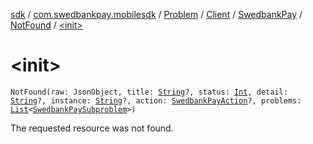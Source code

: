 [sdk](../../../../../index.md) / [com.swedbankpay.mobilesdk](../../../../index.md) / [Problem](../../../index.md) / [Client](../../index.md) / [SwedbankPay](../index.md) / [NotFound](index.md) / [&lt;init&gt;](./-init-.md)

# &lt;init&gt;

`NotFound(raw: JsonObject, title: `[`String`](https://kotlinlang.org/api/latest/jvm/stdlib/kotlin/-string/index.html)`?, status: `[`Int`](https://kotlinlang.org/api/latest/jvm/stdlib/kotlin/-int/index.html)`, detail: `[`String`](https://kotlinlang.org/api/latest/jvm/stdlib/kotlin/-string/index.html)`?, instance: `[`String`](https://kotlinlang.org/api/latest/jvm/stdlib/kotlin/-string/index.html)`?, action: `[`SwedbankPayAction`](../../../../-swedbank-pay-action.md)`?, problems: `[`List`](https://kotlinlang.org/api/latest/jvm/stdlib/kotlin.collections/-list/index.html)`<`[`SwedbankPaySubproblem`](../../../../-swedbank-pay-subproblem/index.md)`>)`

The requested resource was not found.

